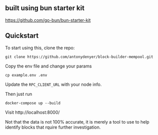 ## built using bun starter kit

https://github.com/go-bun/bun-starter-kit


## Quickstart

To start using this, clone the repo:

```shell
git clone https://github.com/antonydenyer/block-builder-mempool.git  
```

Copy the env file and change your params
```shell
cp example.env .env
```
Update the `RPC_CLIENT_URL` with your node info.

Then just run

```shell
docker-compose up --build
```

Visit http://localhost:8000/


Not that the data is not 100% accurate, it is merely a tool to use to help identify blocks that rquire further investigation.